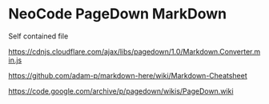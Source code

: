 # NeoCode PageDown MarkDown
Self contained file

https://cdnjs.cloudflare.com/ajax/libs/pagedown/1.0/Markdown.Converter.min.js

https://github.com/adam-p/markdown-here/wiki/Markdown-Cheatsheet

https://code.google.com/archive/p/pagedown/wikis/PageDown.wiki
